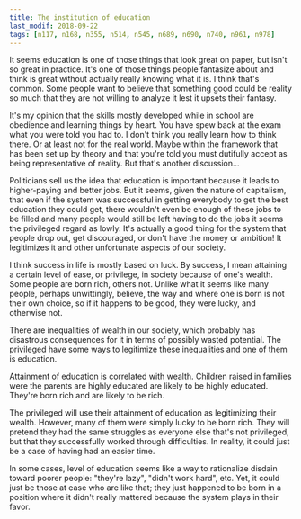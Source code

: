 ```yaml
---
title: The institution of education
last_modif: 2018-09-22
tags: [n117, n168, n355, n514, n545, n689, n690, n740, n961, n978]
---
```

It seems education is one of those things that look great on paper, but isn't so
great in practice. It's one of those things people fantasize about and think is
great without actually really knowing what it is. I think that's common. Some
people want to believe that something good could be reality so much that they
are not willing to analyze it lest it upsets their fantasy.

It's my opinion that the skills mostly developed while in school are obedience
and learning things by heart. You have spew back at the exam what you were told
you had to. I don't think you really learn how to think there. Or at least not
for the real world. Maybe within the framework that has been set up by theory
and that you're told you must dutifully accept as being representative of
reality. But that's another discussion...

Politicians sell us the idea that education is important because it leads to
higher-paying and better jobs. But it seems, given the nature of capitalism,
that even if the system was successful in getting everybody to get the best
education they could get, there wouldn't even be enough of these jobs to be
filled and many people would still be left having to do the jobs it seems the
privileged regard as lowly. It's actually a good thing for the system that
people drop out, get discouraged, or don't have the money or ambition! It
legitimizes it and other unfortunate aspects of our society.

I think success in life is mostly based on luck. By success, I mean attaining a
certain level of ease, or privilege, in society because of one's wealth. Some
people are born rich, others not. Unlike what it seems like many people, perhaps
unwittingly, believe, the way and where one is born is not their own choice, so
if it happens to be good, they were lucky, and otherwise not.

There are inequalities of wealth in our society, which probably has disastrous
consequences for it in terms of possibly wasted potential. The privileged have
some ways to legitimize these inequalities and one of them is education.

Attainment of education is correlated with wealth. Children raised in families
were the parents are highly educated are likely to be highly educated. They're
born rich and are likely to be rich.

The privileged will use their attainment of education as legitimizing their
wealth. However, many of them were simply lucky to be born rich. They will
pretend they had the same struggles as everyone else that's not privileged, but
that they successfully worked through difficulties. In reality, it could just be
a case of having had an easier time.

In some cases, level of education seems like a way to rationalize disdain toward
poorer people: "they're lazy", "didn't work hard", etc. Yet, it could just be
those at ease who are like that; they just happened to be born in a position
where it didn't really mattered because the system plays in their favor.